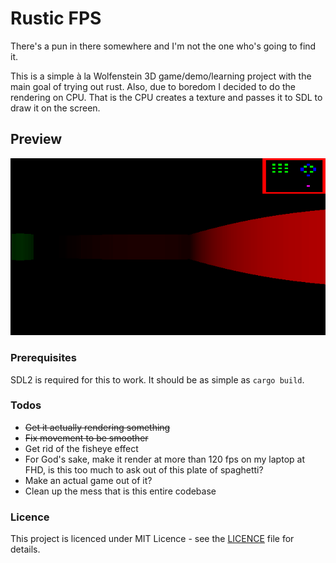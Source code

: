 # Rustic FPS
There's a pun in there somewhere and I'm not the one who's going to find it.

This is a simple à la Wolfenstein 3D game/demo/learning project with the main 
goal of trying out rust. Also, due to boredom I decided to do the rendering
on CPU. That is the CPU creates a texture and passes it to SDL to draw it on
the screen.

## Preview 
![Preview](Previews/preview.gif)

### Prerequisites
SDL2 is required for this to work. It should be as simple as `cargo build`.

### Todos
- ~~Get it actually rendering something~~
- ~~Fix movement to be smoother~~
- Get rid of the fisheye effect
- For God's sake, make it render at more than 120 fps on my laptop at FHD, is this
  too much to ask out of this plate of spaghetti?
- Make an actual game out of it?
- Clean up the mess that is this entire codebase

### Licence 
This project is licenced under MIT Licence - see the [LICENCE](LICENCE) file for details.
